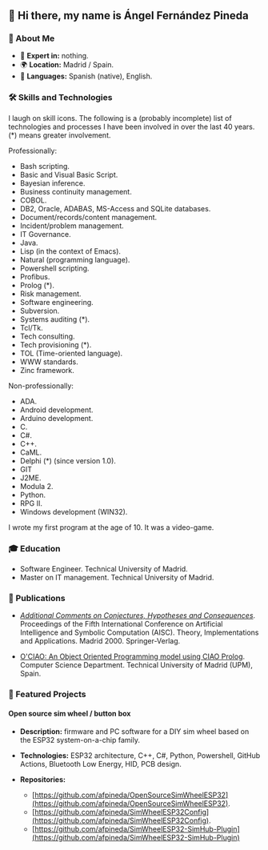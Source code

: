 #

## 🌟 Hi there, my name is Ángel Fernández Pineda

### 🌟 About Me

- 🎯 **Expert in:** nothing.
- 🌍 **Location:** Madrid / Spain.
- 💬 **Languages:** Spanish (native), English.

### 🛠️ Skills and Technologies

I laugh on skill icons.
The following is a (probably incomplete) list of technologies and
processes I have been involved in over the last 40 years.
(*) means greater involvement.

Professionally:

- Bash scripting.
- Basic and Visual Basic Script.
- Bayesian inference.
- Business continuity management.
- COBOL.
- DB2, Oracle, ADABAS, MS-Access and SQLite databases.
- Document/records/content management.
- Incident/problem management.
- IT Governance.
- Java.
- Lisp (in the context of Emacs).
- Natural (programming language).
- Powershell scripting.
- Profibus.
- Prolog (*).
- Risk management.
- Software engineering.
- Subversion.
- Systems auditing (*).
- Tcl/Tk.
- Tech consulting.
- Tech provisioning (*).
- TOL (Time-oriented language).
- WWW standards.
- Zinc framework.

Non-professionally:

- ADA.
- Android development.
- Arduino development.
- C.
- C#.
- C++.
- CaML.
- Delphi (*) (since version 1.0).
- GIT
- J2ME.
- Modula 2.
- Python.
- RPG II.
- Windows development (WIN32).

I wrote my first program at the age of 10.
It was a video-game.

### 🎓 Education

- Software Engineer. Technical University of Madrid.
- Master on IT management. Technical University of Madrid.

### 📖 Publications

- [*Additional Comments on Conjectures, Hypotheses and Consequences*](https://link.springer.com/chapter/10.1007/3-540-44990-6_8).
  Proceedings of the Fifth International Conference on Artificial Intelligence and Symbolic Computation (AISC).
  Theory, Implementations and Applications.
  Madrid 2000. Springer-Verlag.

- [O'CIAO: An Object Oriented Programming model using CIAO Prolog](https://oa.upm.es/14764/1/HERME_TCREP_ANDMANS_1999-3.pdf).
  Computer Science Department.
  Technical University of Madrid (UPM), Spain.

### 📂 Featured Projects

#### Open source sim wheel / button box

- **Description:** firmware and PC software for a DIY sim wheel based on the ESP32 system-on-a-chip family.
- **Technologies:**
  ESP32 architecture,
  C++,
  C#,
  Python,
  Powershell,
  GitHub Actions,
  Bluetooth Low Energy,
  HID,
  PCB design.

- **Repositories:**
  - [https://github.com/afpineda/OpenSourceSimWheelESP32](https://github.com/afpineda/OpenSourceSimWheelESP32).
  - [https://github.com/afpineda/SimWheelESP32Config](https://github.com/afpineda/SimWheelESP32Config).
  - [https://github.com/afpineda/SimWheelESP32-SimHub-Plugin](https://github.com/afpineda/SimWheelESP32-SimHub-Plugin)

